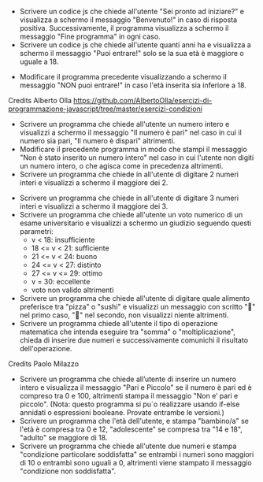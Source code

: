 <!--- IF --->
- Scrivere un codice js che chiede all'utente "Sei pronto ad iniziare?" e visualizza a schermo il messaggio "Benvenuto!" in caso di risposta positiva. 
Successivamente, il programma visualizza a schermo il messaggio "Fine programma" in ogni caso.
- Scrivere un codice js che chiede all'utente quanti anni ha e visualizza a schermo il messaggio "Puoi entrare!" solo se la sua età è maggiore o uguale a 18.

<!--- IF/ELSE --->
- Modificare il programma precedente visualizzando a schermo il messaggio "NON puoi entrare!" in caso l'età inserita sia inferiore a 18. 

Credits Alberto Olla https://github.com/AlbertoOlla/esercizi-di-programmazione-javascript/tree/master/esercizi-condizioni

- Scrivere un programma che chiede all'utente un numero intero e visualizzi a schermo il messaggio "Il numero è pari" nel caso in cui il numero sia pari, "Il numero è dispari" altrimenti.
- Modificare il precedente programma in modo che stampi il messaggio "Non è stato inserito un numero intero" nel caso in cui l'utente non digiti un numero intero, o che agisca come in precedenza altrimenti.
- Scrivere un programma che chiede in all'utente di digitare 2 numeri interi e visualizzi a schermo il maggiore dei 2.

<!--- IF/ELSE IF --->
- Scrivere un programma che chiede in all'utente di digitare 3 numeri interi e visualizzi a schermo il maggiore dei 3.
- Scrivere un programma che chiede all'utente un voto numerico di un esame universitario e visualizzi a schermo un giudizio seguendo questi parametri:
    - v < 18: insufficiente
    - 18 <= v < 21: sufficiente
    - 21 <= v < 24: buono
    - 24 <= v < 27: distinto
    - 27 <= v <= 29: ottimo
    - v = 30: eccellente
    - voto non valido altrimenti
- Scrivere un programma che chiede all'utente di digitare quale alimento preferisce tra "pizza" o "sushi" e visualizzi un messaggio con scritto "🍕" nel primo caso, "🍣" nel secondo, non visualizzi niente altrimenti.
- Scrivere un programma chiede all'utente il tipo di operazione matematica che intenda eseguire tra "somma" o "moltiplicazione", chieda di inserire due numeri e successivamente comunichi il risultato dell'operazione.

<!--- IF/ELSE IF ANNIDATI E OPERATORI LOGICI --->

Credits Paolo Milazzo

- Scrivere un programma che chiede all’utente di inserire un numero intero e visualizza il messaggio "Pari e Piccolo" se il numero è pari ed è compreso tra 0 e 100, altrimenti stampa il messaggio "Non e’ pari e piccolo". (Nota: questo programma si pu`o realizzare usando if-else annidati o espressioni booleane. Provate entrambe le versioni.)
- Scrivere un programma che l'età dell'utente, e stampa "bambino/a" se l'età è compresa tra 0 e 12, "adolescente" se compresa tra "14 e 18", "adulto" se maggiore di 18.
- Scrivere un programma che chiede all'utente due numeri e stampa "condizione particolare soddisfatta" se entrambi i numeri sono maggiori di 10 o entrambi sono uguali a 0, altrimenti viene stampato il messaggio "condizione non soddisfatta".